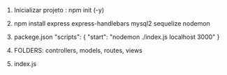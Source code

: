 1) Inicializar projeto : npm init (-y)

2) npm install express express-handlebars mysql2 sequelize nodemon

3) packege.json      "scripts": {
                        "start": "nodemon ./index.js localhost 3000"
                    }

4) FOLDERS: controllers, models, routes, views

5) index.js